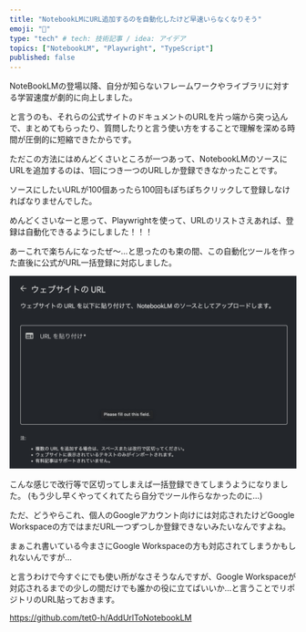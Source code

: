 ```yaml
---
title: "NotebookLMにURL追加するのを自動化したけど早速いらなくなりそう"
emoji: "🐙"
type: "tech" # tech: 技術記事 / idea: アイデア
topics: ["NotebookLM", "Playwright", "TypeScript"]
published: false
---
```

NoteBookLMの登場以降、自分が知らないフレームワークやライブラリに対する学習速度が劇的に向上しました。

と言うのも、それらの公式サイトのドキュメントのURLを片っ端から突っ込んで、まとめてもらったり、質問したりと言う使い方をすることで理解を深める時間が圧倒的に短縮できたからです。

ただこの方法にはめんどくさいところが一つあって、NotebookLMのソースにURLを追加するのは、1回につき一つのURLしか登録できなかったことです。

ソースにしたいURLが100個あったら100回もぽちぽちクリックして登録しなければなりませんでした。

めんどくさいなーと思って、Playwrightを使って、URLのリストさえあれば、登録は自動化できるようにしました！！！

あーこれで楽ちんになったぜ〜…と思ったのも束の間、この自動化ツールを作った直後に公式がURL一括登録に対応しました。

![](/images/notebooklm-add-url.png)

こんな感じで改行等で区切ってしまえば一括登録できてしまうようになりました。
(もう少し早くやってくれてたら自分でツール作らなかったのに…)

ただ、どうやらこれ、個人のGoogleアカウント向けには対応されたけどGoogle Workspaceの方ではまだURL一つずつしか登録できないみたいなんですよね。

まぁこれ書いている今まさにGoogle Workspaceの方も対応されてしまうかもしれないんですが…

と言うわけで今すぐにでも使い所がなさそうなんですが、Google Workspaceが対応されるまでの少しの間だけでも誰かの役に立てばいいか…と言うことでリポジトリのURL貼っておきます。

https://github.com/tet0-h/AddUrlToNotebookLM
